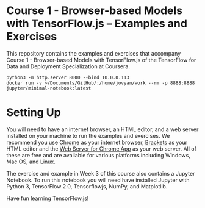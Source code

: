 Course 1 - Browser-based Models with TensorFlow.js – Examples and Exercises
===========================================================================

This repository contains the examples and exercises that accompany Course 1 - Browser-based Models with TensorFlow.js of the TensorFlow for Data and Deployment Specialization at Coursera. 

```
python3 -m http.server 8000 --bind 10.0.0.113
docker run -v ~/Documents/GitHub/:/home/jovyan/work --rm -p 8888:8888 jupyter/minimal-notebook:latest
```

# Setting Up

You will need to have an internet browser, an HTML editor, and a web server installed on your machine to run the examples and exercises. We recommend you use [Chrome](https://www.google.com/chrome/) as your internet browser,  [Brackets](http://brackets.io/) as your HTML editor and the [Web Server for Chrome App](https://chrome.google.com/webstore/detail/web-server-for-chrome/ofhbbkphhbklhfoeikjpcbhemlocgigb?hl=en) as your web server. All of these are free and are available for various platforms including Windows, Mac OS, and Linux. 

The exercise and example in Week 3 of this course also contains a Jupyter Notebook. To run this notebook you will need have installed Jupyter with Python 3, TensorFlow 2.0, Tensorflowjs, NumPy, and Matplotlib.  


Have fun learning TensorFlow.js!
